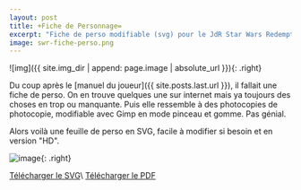 ```yaml
---
layout: post
title: +Fiche de Personnage=
excerpt: "Fiche de perso modifiable (svg) pour le JdR Star Wars Redemption"
image: swr-fiche-perso.png
---
```


![img]({{ site.img_dir | append: page.image | absolute_url }}){: .right}

Du coup après le [manuel du joueur]({{ site.posts.last.url }}), il fallait une fiche de perso. On en trouve quelques une sur internet mais ya toujours des choses en trop ou manquante. Puis elle ressemble à des photocopies de photocopie, modifiable avec Gimp en mode pinceau et gomme. Pas génial. 

Alors voilà une feuille de perso en SVG, facile à modifier si besoin et en version "HD".

![image](https://git.framasoft.org/sw-redemption/latex-swr-class/raw/master/_img/wtfpl-badge.png){: .right}

[Télécharger le SVG](https://git.framasoft.org/sw-redemption/jdrp-sw-redemption/raw/master/img/swr-fiche-perso.svg)\\
[Télécharger le PDF](https://git.framasoft.org/sw-redemption/jdrp-sw-redemption/blob/master/img/swr-fiche-perso.pdf)